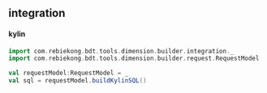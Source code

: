 ## integration

#### kylin
```scala
import com.rebiekong.bdt.tools.dimension.builder.integration._
import com.rebiekong.bdt.tools.dimension.builder.request.RequestModel

val requestModel:RequestModel = _
val sql = requestModel.buildKylinSQL()
```